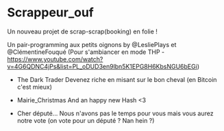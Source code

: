 # Scrappeur_ouf
Un nouveau projet de scrap-scrap(booking) en folie !

Un pair-programming aux petits oignons by @LesliePlays et @ClémentineFouqué (Pour s'ambiancer en mode THP - https://www.youtube.com/watch?v=4G6QDNC4jPs&list=PL_oDUD3en9lbn5K1EPG8H6KbsNGU6bEGi)

- The Dark Trader
Devenez riche en misant sur le bon cheval (en Bitcoin c'est mieux)

- Mairie_Christmas
And an happy new Hash <3

- Cher député... 
Nous n'avons pas le temps pour vous mais vous aurez notre vote (on vote pour un député ? Nan hein ?)
